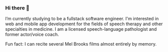 ### Hi there 👋

I’m currently studying to be a fullstack software engineer. I'm interested in web and mobile app development for the fields of speech therapy and other specialties in medicine. I am a licensed speech-language pathologist and former actor/voice coach.

Fun fact: I can recite several Mel Brooks films almost entirely by memory.

